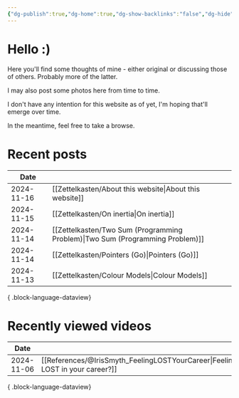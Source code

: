 ```yaml
---
{"dg-publish":true,"dg-home":true,"dg-show-backlinks":"false","dg-hide":true,"permalink":"/home/","hide":true,"tags":["gardenEntry"],"dgShowBacklinks":"false","dgPassFrontmatter":true,"noteIcon":"1","created":"2024-10-26T07:52:57.659+09:00","updated":"2024-11-06T23:54:01.198+09:00"}
---
```


# Hello :)

Here you'll find some thoughts of mine - either original or discussing those of others. Probably more of the latter.

I may also post some photos here from time to time.

I don't have any intention for this website as of yet, I'm hoping that'll emerge over time.

In the meantime, feel free to take a browse.

# Recent posts
| Date       |                                                                                  |
| ---------- | -------------------------------------------------------------------------------- |
| 2024-11-16 | [[Zettelkasten/About this website\|About this website]]                       |
| 2024-11-15 | [[Zettelkasten/On inertia\|On inertia]]                                       |
| 2024-11-14 | [[Zettelkasten/Two Sum (Programming Problem)\|Two Sum (Programming Problem)]] |
| 2024-11-14 | [[Zettelkasten/Pointers (Go)\|Pointers (Go)]]                                 |
| 2024-11-13 | [[Zettelkasten/Colour Models\|Colour Models]]                                 |

{ .block-language-dataview}

# Recently viewed videos
| Date       |                                                                                  |
| ---------- | -------------------------------------------------------------------------------- |
| 2024-11-06 | [[References/@IrisSmyth_FeelingLOSTYourCareer\|Feeling LOST in your career?]] |

{ .block-language-dataview}